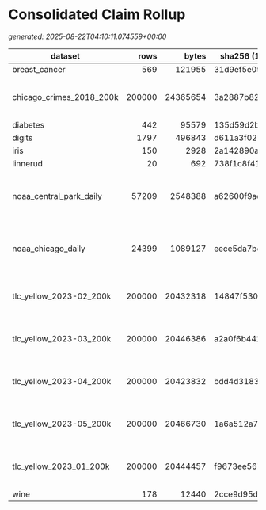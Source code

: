 # Consolidated Claim Rollup  
_generated: 2025-08-22T04:10:11.074559+00:00_

| dataset | rows | bytes | sha256 (12) | claims | dt cols (seen) | dt[min … max] excerpt |
|---|---:|---:|---|---:|---|---|
| breast_cancer | 569 | 121955 | 31d9ef5e0916 | 4/4 |  |  |
| chicago_crimes_2018_200k | 200000 | 24365654 | 3a2887b828f5 | 7/7 | date | date: 2018-01-01T00:00:00 … 2018-09-26T11:00:00 (NaT 0%) |
| diabetes | 442 | 95579 | 135d59d2ba53 | 4/4 |  |  |
| digits | 1797 | 496843 | d611a3f02518 | 4/4 |  |  |
| iris | 150 | 2928 | 2a142890aa4d | 4/4 |  |  |
| linnerud | 20 | 692 | 738f1c8f4128 | 4/4 |  |  |
| noaa_central_park_daily | 57209 | 2548388 | a62600f9adb0 | 6/7 | date | date: 1970-01-01T00:00:00.018690101 … 1970-01-01T00:00:00.020250819 (NaT 0%) |
| noaa_chicago_daily | 24399 | 1089127 | eece5da7be87 | 6/7 | date | date: 1970-01-01T00:00:00.019581101 … 1970-01-01T00:00:00.020250819 (NaT 0%) |
| tlc_yellow_2023-02_200k | 200000 | 20432318 | 14847f53026c | 10/10 | tpep_pickup_datetime, tpep_dropoff_datetime | tpep_pickup_datetime: 2023-01-31T23:49:00 … 2023-02-03T01:33:24 (NaT 0%) |
| tlc_yellow_2023-03_200k | 200000 | 20446386 | a2a0f6b44217 | 10/10 | tpep_pickup_datetime, tpep_dropoff_datetime | tpep_pickup_datetime: 2023-02-28T20:07:28 … 2023-03-08T22:49:08 (NaT 0%) |
| tlc_yellow_2023-04_200k | 200000 | 20423832 | bdd4d318385b | 10/10 | tpep_pickup_datetime, tpep_dropoff_datetime | tpep_pickup_datetime: 2023-03-31T16:12:39 … 2023-04-02T21:02:17 (NaT 0%) |
| tlc_yellow_2023-05_200k | 200000 | 20466730 | 1a6a512a7d09 | 10/10 | tpep_pickup_datetime, tpep_dropoff_datetime | tpep_pickup_datetime: 2008-12-31T23:07:01 … 2023-05-08T22:45:27 (NaT 0%) |
| tlc_yellow_2023_01_200k | 200000 | 20444457 | f9673ee567c0 | 10/10 | tpep_pickup_datetime, tpep_dropoff_datetime | tpep_pickup_datetime: 2022-10-24T17:37:47 … 2023-01-03T23:54:47 (NaT 0%) |
| wine | 178 | 12440 | 2cce9d95d7d9 | 4/4 |  |  |